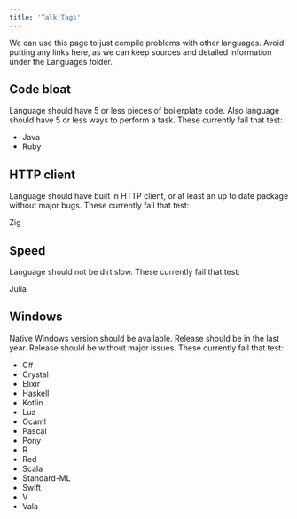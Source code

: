 ```yaml
---
title: 'Talk:Tags'
---
```


We can use this page to just compile problems with other languages. Avoid
putting any links here, as we can keep sources and detailed information under
the Languages folder.

## Code bloat

Language should have 5 or less pieces of boilerplate code. Also language should
have 5 or less ways to perform a task. These currently fail that test:

- Java
- Ruby

## HTTP client

Language should have built in HTTP client, or at least an up to date package
without major bugs. These currently fail that test:

Zig

## Speed

Language should not be dirt slow. These currently fail that test:

Julia

## Windows

Native Windows version should be available. Release should be in the last year.
Release should be without major issues. These currently fail that test:

- C#
- Crystal
- Elixir
- Haskell
- Kotlin
- Lua
- Ocaml
- Pascal
- Pony
- R
- Red
- Scala
- Standard-ML
- Swift
- V
- Vala

